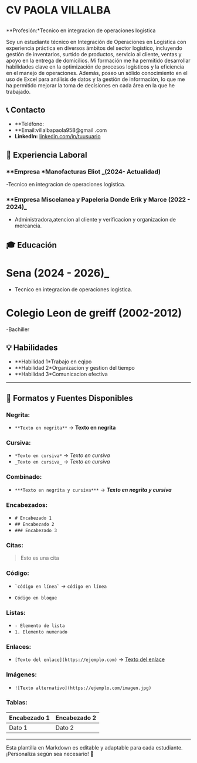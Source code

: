 # CV PAOLA VILLALBA
##  

**Profesión:*Tecnico en integracion de operaciones logistica

Soy un estudiante técnico en Integración de Operaciones en Logística con experiencia práctica en diversos ámbitos del sector logístico, incluyendo gestión de inventarios, surtido de productos, servicio al cliente, ventas y apoyo en la entrega de domicilios. Mi formación me ha permitido desarrollar habilidades clave en la optimización de procesos logísticos y la eficiencia en el manejo de operaciones. Además, poseo un sólido conocimiento en el uso de Excel para análisis de datos y la gestión de información, lo que me ha permitido mejorar la toma de decisiones en cada área en la que he trabajado.

## 📞 Contacto
- **Teléfono:
- **Email:villalbapaola958@gmail .com
- **LinkedIn:** [linkedin.com/in/tuusuario](https://linkedin.com/in/tuusuario)

## 🏢 Experiencia Laboral
### **Empresa *Manofacturas Eliot _(2024- Actualidad)
-Tecnico en integracion de operaciones logistica.

### **Empresa Miscelanea y Papeleria Donde Erik y Marce (2022 - 2024)_
- Administradora,atencion al cliente y verificacion y organizacion de mercancia.

## 🎓 Educación
#  Sena (2024 - 2026)_
- Tecnico en integracion de operaciones logistica.
# Colegio Leon de greiff (2002-2012)
-Bachiller 
## 💡 Habilidades
- **Habilidad 1*Trabajo en eqipo
- **Habilidad 2*Organizacion y gestion del tiempo
- **Habilidad 3*Comunicacion efectiva

---

## 🎨 Formatos y Fuentes Disponibles

### **Negrita:**
- `**Texto en negrita**` → **Texto en negrita**

### **Cursiva:**
- `*Texto en cursiva*` → *Texto en cursiva*
- `_Texto en cursiva_` → _Texto en cursiva_

### **Combinado:**
- `***Texto en negrita y cursiva***` → ***Texto en negrita y cursiva***

### **Encabezados:**
- `# Encabezado 1`
- `## Encabezado 2`
- `### Encabezado 3`

### **Citas:**
> Esto es una cita

### **Código:**
- `` `código en línea` `` → `código en línea`
- ```
  Código en bloque
  ```

### **Listas:**
- `- Elemento de lista`
- `1. Elemento numerado`

### **Enlaces:**
- `[Texto del enlace](https://ejemplo.com)` → [Texto del enlace](https://ejemplo.com)

### **Imágenes:**
- `![Texto alternativo](https://ejemplo.com/imagen.jpg)`

### **Tablas:**
| Encabezado 1 | Encabezado 2 |
|-------------|-------------|
| Dato 1     | Dato 2      |

---

Esta plantilla en Markdown es editable y adaptable para cada estudiante. ¡Personaliza según sea necesario! 🎯

